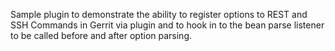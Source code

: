 Sample plugin to demonstrate the ability to register options to REST and SSH Commands in
Gerrit via plugin and to hook in to the bean parse listener to be called before and after
option parsing.

